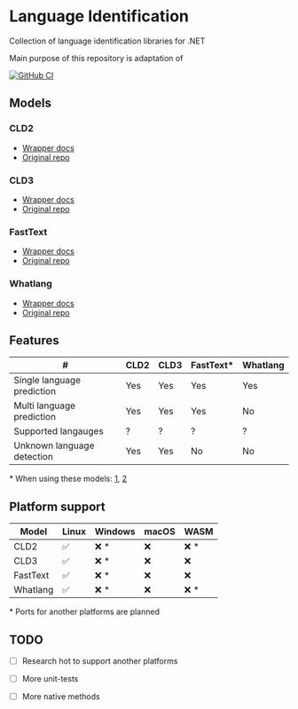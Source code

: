 ﻿# Language Identification

Collection of language identification libraries for .NET

Main purpose of this repository is adaptation of 

[![GitHub CI](https://github.com/gluschenko/language-identification/actions/workflows/github-ci.yml/badge.svg)](https://github.com/gluschenko/language-identification/actions/workflows/github-ci.yml)

## Models

### CLD2

* [Wrapper docs](./README_CLD2.md)
* [Original repo](https://github.com/CLD2Owners/cld2)

### CLD3

* [Wrapper docs](./README_CLD3.md)
* [Original repo](https://github.com/google/cld3)

### FastText

* [Wrapper docs](./README_FASTTEXT.md)
* [Original repo](https://github.com/facebookresearch/fastText)

### Whatlang

* [Wrapper docs](./README_WHATLANG.md)
* [Original repo](https://github.com/greyblake/whatlang-rs)

## Features

| # | CLD2 | CLD3 | FastText* | Whatlang |
| - | ---- | ---- | -------- | -------- |
| Single language prediction | Yes | Yes | Yes | Yes |
| Multi language prediction | Yes | Yes | Yes | No |
| Supported langauges | ? | ? | ? | ? |
| Unknown language detection | Yes | Yes | No | No |

\* When using these models: 
[1](https://fasttext.cc/docs/en/language-identification.html), 
[2](https://huggingface.co/facebook/fasttext-language-identification)

## Platform support

| Model    | Linux | Windows | macOS | WASM |
| -------- | ----- | ------- | ----- | ---- |
| CLD2     | ✅   | ❌ *   | ❌    | ❌ * |
| CLD3     | ✅   | ❌ *   | ❌    | ❌   |
| FastText | ✅   | ❌ *   | ❌    | ❌   |
| Whatlang | ✅   | ❌ *   | ❌    | ❌ * |

\* Ports for another platforms are planned

## TODO

* [ ] Research hot to support another platforms 
* [ ] More unit-tests
* [ ] More native methods

